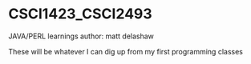 # CSCI1423_CSCI2493
JAVA/PERL learnings
author: matt delashaw

These will be whatever I can dig up from my first programming classes
